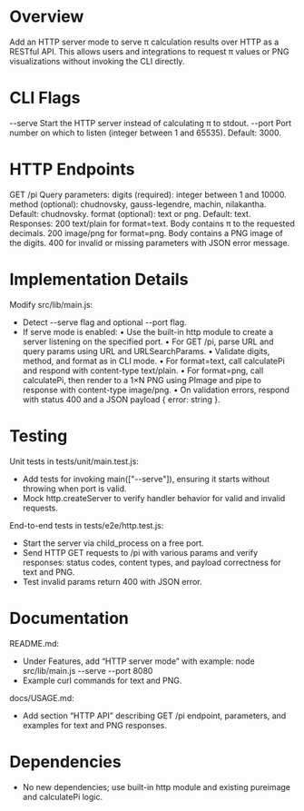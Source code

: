 # Overview

Add an HTTP server mode to serve π calculation results over HTTP as a RESTful API. This allows users and integrations to request π values or PNG visualizations without invoking the CLI directly.

# CLI Flags

--serve         Start the HTTP server instead of calculating π to stdout.
--port <n>      Port number on which to listen (integer between 1 and 65535). Default: 3000.

# HTTP Endpoints

GET /pi
  Query parameters:
    digits (required): integer between 1 and 10000.
    method (optional): chudnovsky, gauss-legendre, machin, nilakantha. Default: chudnovsky.
    format (optional): text or png. Default: text.
  Responses:
    200 text/plain for format=text. Body contains π to the requested decimals.
    200 image/png for format=png. Body contains a PNG image of the digits.
    400 for invalid or missing parameters with JSON error message.

# Implementation Details

Modify src/lib/main.js:
- Detect --serve flag and optional --port flag.
- If serve mode is enabled:
  • Use the built-in http module to create a server listening on the specified port.
  • For GET /pi, parse URL and query params using URL and URLSearchParams.
  • Validate digits, method, and format as in CLI mode.
  • For format=text, call calculatePi and respond with content-type text/plain.
  • For format=png, call calculatePi, then render to a 1×N PNG using PImage and pipe to response with content-type image/png.
  • On validation errors, respond with status 400 and a JSON payload { error: string }.

# Testing

Unit tests in tests/unit/main.test.js:
- Add tests for invoking main(["--serve"]), ensuring it starts without throwing when port is valid.
- Mock http.createServer to verify handler behavior for valid and invalid requests.

End-to-end tests in tests/e2e/http.test.js:
- Start the server via child_process on a free port.
- Send HTTP GET requests to /pi with various params and verify responses: status codes, content types, and payload correctness for text and PNG.
- Test invalid params return 400 with JSON error.

# Documentation

README.md:
- Under Features, add “HTTP server mode” with example:
  node src/lib/main.js --serve --port 8080
- Example curl commands for text and PNG.

docs/USAGE.md:
- Add section “HTTP API” describing GET /pi endpoint, parameters, and examples for text and PNG responses.

# Dependencies

- No new dependencies; use built-in http module and existing pureimage and calculatePi logic.